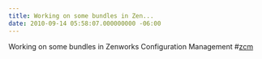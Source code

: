 ```yaml
---
title: Working on some bundles in Zen...
date: 2010-09-14 05:58:07.000000000 -06:00
---
```

Working on some bundles in Zenworks Configuration Management #<a href="http://search.twitter.com/search?q=%23zcm" class="aktt_hashtag">zcm</a>
